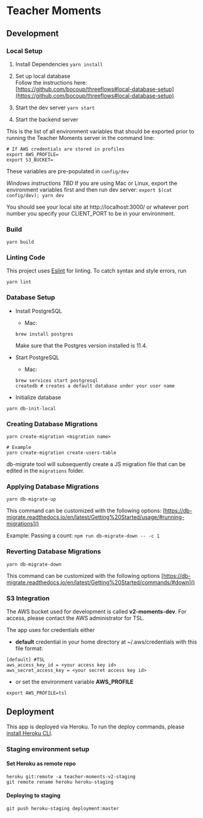 # Teacher Moments

## Development

### Local Setup

1. Install Dependencies
   `yarn install`

2. Set up local database  
Follow the instructions here: [https://github.com/bocoup/threeflows#local-database-setup](https://github.com/bocoup/threeflows#local-database-setup)

3. Start the dev server
   `yarn start`

4. Start the backend server

This is the list of all environment variables that should be exported prior to running the Teacher Moments server in the command line:
```
# If AWS credentials are stored in profiles
export AWS_PROFILE=
export S3_BUCKET=
```

These variables are pre-populated in `config/dev`

*Windows instructions TBD*
If you are using Mac or Linux, export the environment variables first and then run dev server: `export $(cat config/dev); yarn dev`

You should see your local site at http://localhost:3000/ or whatever port number you specify your CLIENT_PORT to be in your environment.

### Build

`yarn build`

### Linting Code

This project uses [Eslint](https://eslint.org/) for linting. To catch syntax and style errors, run

`yarn lint`

### Database Setup
- Install PostgreSQL
  - Mac:
  ```
  brew install postgres
  ```
  Make sure that the Postgres version installed is 11.4.
- Start PostgreSQL
  - Mac:
  ```
  brew services start postgresql
  createdb # creates a default database under your user name
  ```
  
- Initialize database

```
yarn db-init-local
```

### Creating Database Migrations

```
yarn create-migration <migration name>

# Example
yarn create-migration create-users-table
```

db-migrate tool will subsequently create a JS migration file that can be edited in the `migrations` folder.

### Applying Database Migrations

```
yarn db-migrate-up
```

This command can be customized with the following options: [https://db-migrate.readthedocs.io/en/latest/Getting%20Started/usage/#running-migrations]()

Example:
Passing a count: `npm run db-migrate-down -- -c 1`

### Reverting Database Migrations

```
yarn db-migrate-down
```

This command can be customized with the following options [https://db-migrate.readthedocs.io/en/latest/Getting%20Started/commands/#down]()

### S3 Integration
The AWS bucket used for development is called **v2-moments-dev**. For access, please contact the AWS administrator for TSL.

The app uses for credentials either
* **default** credential in your home directory at ~/.aws/credentials with this file format:
```
[default] #TSL
aws_access_key_id = <your access key id>
aws_secret_access_key = <your secret access key id>
```
* *or* set the environment variable **AWS_PROFILE**
```
export AWS_PROFILE=tsl
```

## Deployment
This app is deployed via Heroku. To run the deploy commands, please [install Heroku CLI](https://devcenter.heroku.com/articles/heroku-cli).


### Staging environment setup

#### Set Heroku as remote repo
```
heroku git:remote -a teacher-moments-v2-staging
git remote rename heroku heroku-staging
```

#### Deploying to staging
```
git push heroku-staging deployment:master
```
